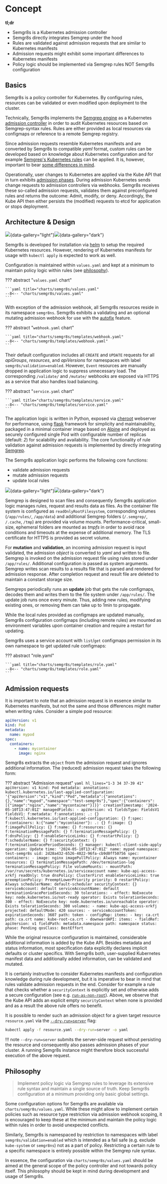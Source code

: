 # Concept

**tl;dr**

* Semgr8s is a Kubernetes admission controller
* Semgr8s directly integrates Semgrep under the hood
* Rules are validated against admission requests that are similar to Kubernetes manifests
* Admission requests might exhibit some important differences to Kubernetes manifests
* Policy logic should be implemented via Semgrep rules NOT Semgr8s configuration

## Basics

Semgr8s is a policy controller for Kubernetes.
By configuring rules, resources can be validated or even modified upon deployment to the cluster.

Technically, Semgr8s implements the [Semgrep engine](https://github.com/semgrep/semgrep) as a Kubernetes [admission controller](https://kubernetes.io/docs/reference/access-authn-authz/admission-controllers/) in order to audit Kubernetes resources based on Semgrep-syntax rules.
Rules are either provided as local resources via configmaps or reference to a remote Semgrep registry.

Since admission requests resemble Kubernetes manifests and are converted by Semgr8s to compatible *yaml* format, custom rules can be developed based on knowledge about Kubernetes configuration and for example [Semgrep's Kubernetes rules](https://semgrep.dev/p/kubernetes) can be applied.
It is, however, important to bear [some differences in mind](#admission-requests).

Operationally, user changes to Kubernetes are applied via the Kube API that in turn exhibits [admission phases](https://kubernetes.io/blog/2019/03/21/a-guide-to-kubernetes-admission-controllers/).
During admission Kubernetes sends change requests to admission controllers via webhooks.
Semgr8s receives these so-called admission requests, validates them against preconfigured rules and returns the outcome: Admit, modify, or deny.
Accordingly, the Kube API then either persists the (modified) requests to etcd for application or stops deployment.

## Architecture & Design

![](assets/semgr8s-architecture.png#gh-light-mode-only){data-gallery="light"}![](assets/semgr8s-architecture-dark.png#gh-dark-mode-only){data-gallery="dark"}

Semgr8s is developed for installation via [helm](https://helm.sh/) to setup the required Kubernetes resources.
However, rendering of Kubernetes manifests for usage with `kubectl apply` is expected to work as well.

Configuration is maintained within `values.yaml` and kept at a minimum to maintain policy logic within rules (see [philosophy](#philosophy)).

??? abstract "`values.yaml` chart"

    ```yaml title="charts/semgr8s/values.yaml"
    --8<-- "charts/semgr8s/values.yaml"
    ```

With exception of the admission webhook, all Semgr8s resources reside in its namespace `semgr8ns`.
Semgr8s exhibits a validating and an optional mutating admission webhook for use with the [autofix](./usage.md/#autofix) feature.

??? abstract "`webhook.yaml` chart"

    ```yaml title="charts/semgr8s/templates/webhook.yaml"
    --8<-- "charts/semgr8s/templates/webhook.yaml"
    ```
Their default configuration includes all `CREATE` and `UPDATE` requests for all *apiGroups*, *resources*, and *apiVersions* for namespaces with label `semgr8s/validation=enabled`. However, `Event` resources are manually dropped in application logic to suppress unnecessary load.
The corresponding `/validate/` and `/mutate/` webhooks are exposed via HTTPS as a service that also handles load balancing.

??? abstract "`service.yaml` chart"

    ```yaml title="charts/semgr8s/templates/service.yaml"
    --8<-- "charts/semgr8s/templates/service.yaml"
    ```

The application logic is written in Python, exposed via [cheroot](https://github.com/cherrypy/cheroot) webserver for performance, using [flask](https://github.com/pallets/flask/) framework for simplicity and maintainability, packaged in a minimal container image based on [Alpine](https://hub.docker.com/_/alpine) and deployed as securely configured single Pod with configurable number of replicas (default: *2*) for scalability and availability.
The core functionality of rule validation against admission requests is implemented by directly integrating [Semgrep](https://github.com/semgrep/semgrep).

The Semgr8s application logic performs the following core functions:

* validate admission requests
* mutate admission requests
* update local rules

![](assets/semgr8s-design.png#gh-light-mode-only){data-gallery="light"}![](assets/semgr8s-design-dark.png#gh-dark-mode-only){data-gallery="dark"}

Semgrep is designed to scan files and consequently Semgr8s application logic manages rules, request and results data as files.
As the container file system is configured as `readOnlyRootFilesystem`, corresponding volumes (`/app/rules/`, `/app/data`) and additional Semgrep folders (`/.semgrep/`, `/.cache`, `/tmp`) are provided via volume mounts.
Performance-critical, small-size, ephemeral folders are mounted as *tmpfs* in order to avoid race conditions and timeouts at the expense of additional memory.
The TLS certificate for HTTPS is provided as secret volume.

For **mutation** and **validation**, an incoming admission request is input validated, the admission *object* is converted to *yaml* and written to file.
Semgrep is invoked on the admission request file using rules stored under `/app/rules/`.
Additional configuration is passed as system arguments.
Semgrep writes scan results to a results file that is parsed and rendered for admission response.
After completion request and result file are deleted to maintain a constant storage size.

Semgreps periodically runs an **update** job that gets the rule configmaps, decodes them and writes them to the file system under `/app/rules/`.
The update job runs once every minute.
Thus, adding new rules, modifying existing ones, or removing them can take up to 1min to propagate.

While the local rules provided as configmaps are updated manually, Semgr8s configuration configmaps (including remote rules) are mounted as environment variables upon container creation and require a restart for updating.

Semgr8s uses a service account with `list`/`get` configmaps permission in its own namespace to get updated rule configmaps:

??? abstract "role.yaml"

    ```yaml title="charts/semgr8s/templates/role.yaml"
    --8<-- "charts/semgr8s/templates/role.yaml"
    ```


## Admission requests

It is important to note that an admission request is in essence similar to Kubernetes manifests, but not the same and those differences might matter when writing rules.
Consider a simple pod resource:

```yaml
apiVersion: v1
kind: Pod
metadata:
  name: mypod
spec:
  containers:
    - name: mycontainer
      image: nginx
```

Semgr8s extracts the `object` from the admission request and ignores additional information.
The (reduced) admission request takes the following form:

??? abstract "Admission request"
    ```yaml hl_lines="1-3 34 37-39 41"
    apiVersion: v1
    kind: Pod
    metadata:
      annotations:
        kubectl.kubernetes.io/last-applied-configuration: '{"apiVersion":"v1","kind":"Pod","metadata":{"annotations":{},"name":"mypod","namespace":"test-semgr8s"},"spec":{"containers":[{"image":"nginx","name":"mycontainer"}]}}'
      creationTimestamp: '2024-05-10T13:47:01Z'
      managedFields:
      - apiVersion: v1
        fieldsType: FieldsV1
        fieldsV1:
          f:metadata:
            f:annotations:
              .: {}
              f:kubectl.kubernetes.io/last-applied-configuration: {}
          f:spec:
            f:containers:
              k:{"name":"mycontainer"}:
                .: {}
                f:image: {}
                f:imagePullPolicy: {}
                f:name: {}
                f:resources: {}
                f:terminationMessagePath: {}
                f:terminationMessagePolicy: {}
            f:dnsPolicy: {}
            f:enableServiceLinks: {}
            f:restartPolicy: {}
            f:schedulerName: {}
            f:securityContext: {}
            f:terminationGracePeriodSeconds: {}
        manager: kubectl-client-side-apply
        operation: Update
        time: '2024-05-10T13:47:01Z'
      name: mypod
      namespace: test-semgr8s
      uid: 2d28a432-6526-4022-96fa-cb9d0ff50756
    spec:
      containers:
      - image: nginx
        imagePullPolicy: Always
        name: mycontainer
        resources: {}
        terminationMessagePath: /dev/termination-log
        terminationMessagePolicy: File
        volumeMounts:
        - mountPath: /var/run/secrets/kubernetes.io/serviceaccount
          name: kube-api-access-xrkfj
          readOnly: true
      dnsPolicy: ClusterFirst
      enableServiceLinks: true
      preemptionPolicy: PreemptLowerPriority
      priority: 0
      restartPolicy: Always
      schedulerName: default-scheduler
      securityContext: {}
      serviceAccount: default
      serviceAccountName: default
      terminationGracePeriodSeconds: 30
      tolerations:
      - effect: NoExecute
        key: node.kubernetes.io/not-ready
        operator: Exists
        tolerationSeconds: 300
      - effect: NoExecute
        key: node.kubernetes.io/unreachable
        operator: Exists
        tolerationSeconds: 300
      volumes:
      - name: kube-api-access-xrkfj
        projected:
          defaultMode: 420
          sources:
          - serviceAccountToken:
              expirationSeconds: 3607
              path: token
          - configMap:
              items:
              - key: ca.crt
                path: ca.crt
              name: kube-root-ca.crt
          - downwardAPI:
              items:
              - fieldRef:
                  apiVersion: v1
                  fieldPath: metadata.namespace
                path: namespace
    status:
      phase: Pending
      qosClass: BestEffort
    ```

While the original resource configuration is maintained, considerable additional information is added by the Kube API.
Besides metadata and status information, most specification data explicitly declares implicit defaults or cluster specifics.
With Semgr8s both, user-supplied Kubernetes manifest data and additionally added information, can be validated and mutated.

It is certainly instructive to consider Kubernetes manifests and configuration knowledge during rule development, but it is imperative to bear in mind that rules validate admission requests in the end.
Consider for example a rule that checks whether a `securityContext` is explicitly set and otherwise adds a secure configuration (see e.g. [`run-as-non-root`](https://semgrep.dev/r?q=yaml.kubernetes.security.run-as-non-root.run-as-non-root)).
Above, we observe that the Kube API adds an explicit empty `securityContext` when none is provided and as a result the above rule offers no benefit.

It is possible to render such an admission object for a given target resource `resource.yaml` via the [`--dry-run=server`](https://kubernetes.io/docs/reference/kubectl/generated/kubectl_apply/#options) flag:

```bash
kubectl apply -f resource.yaml --dry-run=server -o yaml
```

!!! note
    `--dry-run=server` submits the server-side request without persisting the resource and consequently also passes admission phases of your cluster.
    A running Semgr8s instance might therefore block successful execution of the above request.

## Philosophy

> Implement policy logic via Semgrep rules to leverage its extensive rule syntax and maintain a single source of truth.
> Keep Semgr8s configuration at a minimum providing only basic global settings.

Some configuration options for Semgr8s are available via `charts/semgr8s/values.yaml`.
While these might allow to implement certain policies such as resource type restriction via admission webhook scoping, it is encouraged to keep these at the minimum and maintain the policy logic within rules in order to avoid unexpected conflicts.

Similarly, Semgr8s is namespaced by restriction to namespaces with label `semgr8s/validation=enabled` which is intended as a fail safe (e.g. exclude `kube-system` or `semgr8ns`) not as a part of policy.
Restricting a certain rule to a specific namespace is entirely possible within the Semgrep rule syntax.

In essence, the configuration via `charts/semgr8s/values.yaml` should be aimed at the general scope of the policy controller and not towards policy itself.
This philosophy should be kept in mind during development and usage of Semgr8s.
